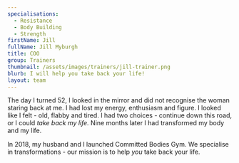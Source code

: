 ```yaml
---
specialisations:
  - Resistance
  - Body Building
  - Strength
firstName: Jill
fullName: Jill Myburgh
title: COO
group: Trainers
thumbnail: /assets/images/trainers/jill-trainer.png
blurb: I will help you take back your life!
layout: team
---
```

The day I turned 52, I looked in the mirror and did not recognise the woman staring back at me. I had lost my energy, enthusiasm and figure. I looked like I felt - old, flabby and tired. I had two choices - continue down this road, or I could *take back my life.* Nine months later I had transformed my body and my life.

In 2018, my husband and I launched Committed Bodies Gym. We specialise in transformations - our mission is to help *you* take back your life.